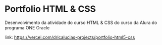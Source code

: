 # Portfolio HTML & CSS
Desenvolvimento da atividade do curso HTML &amp; CSS do curso da Alura do programa ONE Oracle

link: https://vercel.com/dricalucias-projects/portfolio-html5-css

